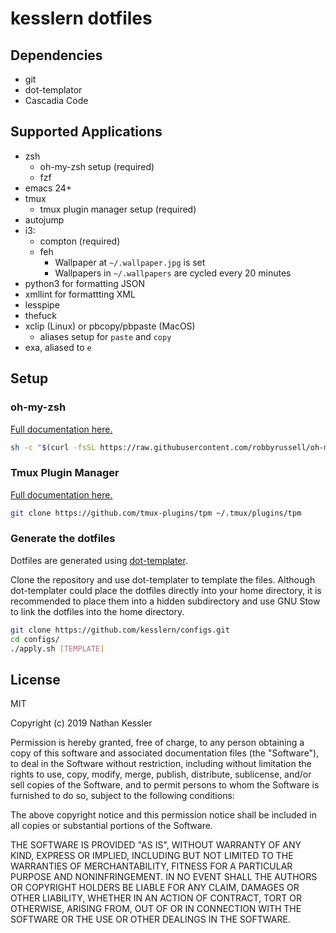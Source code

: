 # kesslern dotfiles

## Dependencies
+ git
+ dot-templator
+ Cascadia Code

## Supported Applications
+ zsh
  + oh-my-zsh setup (required)
  + fzf
+ emacs 24+
+ tmux
  + tmux plugin manager setup (required)
+ autojump
+ i3:
  + compton (required)
  + feh
    + Wallpaper at `~/.wallpaper.jpg` is set
    + Wallpapers in `~/.wallpapers` are cycled every 20 minutes
+ python3 for formatting JSON
+ xmllint for formattting XML
+ lesspipe
+ thefuck
+ xclip (Linux) or pbcopy/pbpaste (MacOS)
  + aliases setup for `paste` and `copy`
+ exa, aliased to `e`

## Setup

### oh-my-zsh
[Full documentation here.](https://github.com/robbyrussell/oh-my-zsh)
```bash
sh -c "$(curl -fsSL https://raw.githubusercontent.com/robbyrussell/oh-my-zsh/master/tools/install.sh)"
```

### Tmux Plugin Manager
[Full documentation here.](https://github.com/tmux-plugins/tpm)
```bash
git clone https://github.com/tmux-plugins/tpm ~/.tmux/plugins/tpm
```

### Generate the dotfiles
Dotfiles are generated using [dot-templater](https://github.com/kesslern/dot-templater).

Clone the repository and use dot-templater to template the files. Although dot-templater could place the dotfiles directly into your home directory, it is recommended to place them into a hidden subdirectory and use GNU Stow to link the dotfiles into the home directory.
```bash
git clone https://github.com/kesslern/configs.git
cd configs/
./apply.sh [TEMPLATE]
```

## License

MIT

Copyright (c) 2019 Nathan Kessler

Permission is hereby granted, free of charge, to any person obtaining a copy
of this software and associated documentation files (the "Software"), to deal
in the Software without restriction, including without limitation the rights
to use, copy, modify, merge, publish, distribute, sublicense, and/or sell
copies of the Software, and to permit persons to whom the Software is
furnished to do so, subject to the following conditions:

The above copyright notice and this permission notice shall be included in all
copies or substantial portions of the Software.

THE SOFTWARE IS PROVIDED "AS IS", WITHOUT WARRANTY OF ANY KIND, EXPRESS OR
IMPLIED, INCLUDING BUT NOT LIMITED TO THE WARRANTIES OF MERCHANTABILITY,
FITNESS FOR A PARTICULAR PURPOSE AND NONINFRINGEMENT. IN NO EVENT SHALL THE
AUTHORS OR COPYRIGHT HOLDERS BE LIABLE FOR ANY CLAIM, DAMAGES OR OTHER
LIABILITY, WHETHER IN AN ACTION OF CONTRACT, TORT OR OTHERWISE, ARISING FROM,
OUT OF OR IN CONNECTION WITH THE SOFTWARE OR THE USE OR OTHER DEALINGS IN THE
SOFTWARE.
